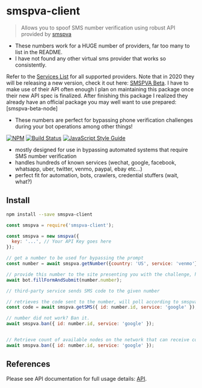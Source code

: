 # smspva-client

> Allows you to spoof SMS number verification using robust API provided by [smspva](https://smspva.com)

- These numbers work for a HUGE number of providers, far too many to list in the README.
- I have not found any other virtual sms provider that works so consistently.

Refer to the [Services List](http://smspva-client.com/new_theme_api.html) for all supported providers. Note that in 2020 they will be releasing a new version, check it out here: [SMSPVA Beta](http://beta.smspva-client.com/).
I have to make use of their API often enough I plan on maintaining this package once their new API spec is finalized. After finishing this package I realized they already have an official package you may well want to use prepared: [smspva-beta-node]

* These numbers are perfect for bypassing phone verification challenges during your bot operations among other things!

[![NPM](https://img.shields.io/npm/v/smspva-client.svg)](https://www.npmjs.com/package/smspva-client) [![Build Status](https://travis-ci.com/transitive-bullshit/smspva-client.svg?branch=master)](https://travis-ci.com/transitive-bullshit/sms-number-verifier) [![JavaScript Style Guide](https://img.shields.io/badge/code_style-standard-brightgreen.svg)](https://standardjs.com)

- mostly designed for use in bypassing automated systems that require SMS number verification
- handles hundreds of known services (wechat, google, facebook, whatsapp, uber, twitter, venmo, paypal, ebay etc...)
- perfect fit for automation, bots, crawlers, credential stuffers (wait, what?)

## Install

```bash
npm install --save smspva-client
```


```js
const smspva = require('smspva-client');

const smspva = new smspva({
  key: '...', // Your API Key goes here
});

// get a number to be used for bypassing the prompt
const number = await smspva.getNumber({country: 'US', service: 'venmo'});

// provide this number to the site presenting you with the challenge, have your bot type it in and submit, etc.
await bot.fillFormAndSubmit(number.number);

// third-party service sends SMS code to the given number

// retrieves the code sent to the number, will poll according to smspva-client's API guidelines until a response is received
const code = await smspva.getSMS({ id: number.id, service: 'google' });

// number did not work? Ban it.
await smspva.ban({ id: number.id, service: 'google' });


// Retrieve count of available nodes on the network that can receive codes
await smspva.ban({ id: number.id, service: 'google' });

```

## References

Please see API documentation for full usage details: [API](https://github.com/nicoandmee/smspva-client/blob/master/api.md).

